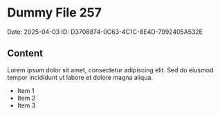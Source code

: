 # Dummy File 257

Date: 2025-04-03
ID: D3708874-0C63-4C1C-8E4D-7992405A532E

## Content

Lorem ipsum dolor sit amet, consectetur adipiscing elit.
Sed do eiusmod tempor incididunt ut labore et dolore magna aliqua.

* Item 1
* Item 2
* Item 3
